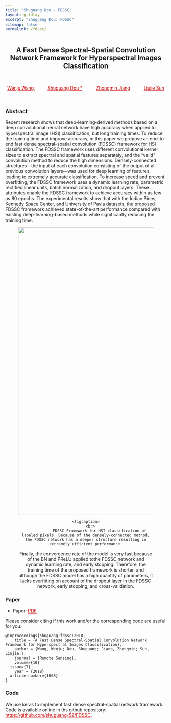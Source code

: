 ```yaml
---
title: "Shuguang Dou - FDSSC"
layout: gridlay
excerpt: "Shuguang Dou: FDSSC"
sitemap: false
permalink: /fdssc/
---
```


[comment]: Title
<h2 align="center"> A Fast Dense Spectral–Spatial Convolution Network Framework for Hyperspectral Images Classification </h2>
<p>&nbsp;</p>

[comment]: Authors
<p style="text-align: center;">
<a href="http://varunjampani.github.io" style="color: #CC0000">Wenju Wang </a>
&nbsp;&nbsp;&nbsp;&nbsp;&nbsp;&nbsp;&nbsp;&nbsp;&nbsp;
<a href="http://research.nvidia.com/person/deqing-sun" style="color: #CC0000"> Shuguang Dou *</a>
&nbsp;&nbsp;&nbsp;&nbsp;&nbsp;&nbsp;&nbsp;&nbsp;&nbsp;
<a href="http://mingyuliu.net/" style="color: #CC0000">Zhongmin Jiang</a>
&nbsp;&nbsp;&nbsp;&nbsp;&nbsp;&nbsp;&nbsp;&nbsp;&nbsp;
<a href="http://faculty.ucmerced.edu/mhyang/" style="color: #CC0000">Liujie Sun </a>
</p>
<p>&nbsp;</p>

[comment]: Abstract
<h3> Abstract </h3>Recent research shows that deep-learning-derived methods based on a deep convolutional
neural network have high accuracy when applied to hyperspectral image (HSI) classification, but long
training times. To reduce the training time and improve accuracy, in this paper we propose
an end-to-end fast dense spectral–spatial convolution (FDSSC) framework for HSI classification.
The FDSSC framework uses different convolutional kernel sizes to extract spectral and spatial features
separately, and the “valid” convolution method to reduce the high dimensions. Densely-connected
structures—the input of each convolution consisting of the output of all previous convolution
layers—was used for deep learning of features, leading to extremely accurate classification.
To increase speed and prevent overfitting, the FDSSC framework uses a dynamic learning rate,
parametric rectified linear units, batch normalization, and dropout layers. These attributes enable the
FDSSC framework to achieve accuracy within as few as 80 epochs. The experimental results show
that with the Indian Pines, Kennedy Space Center, and University of Pavia datasets, the proposed
FDSSC framework achieved state-of-the-art performance compared with existing deep-learning-based
methods while significantly reducing the training time.


<center>
<figure>
		<div id="projectid">
    <img src="{{ site.url }}{{ site.baseurl }}/images/projectpic/18_fdssc_framework.tiff" width="900px" />
		</div>

    <figcaption>
		<br>
				FDSSC Framework for HSI classification of labeled pixels. Because of the densely-connected method, the FDSSC network has a deeper structure resulting in extremely efficient performance.
Finally, the convergence rate of the model is very fast because of the BN and PReLU applied tothe FDSSC network and dynamic learning rate, and early stopping. Therefore, the training time
of the proposed framework is shorter, and although the FDSSC model has a high quantity of parameters, it lacks overfitting on account of the dropout layer in the FDSSC network, early stopping,
and cross-validation.
    </figcaption>
</figure>
</center>

[comment]: Paper
<h3> Paper </h3>

- Paper: <a href="{{ site.url }}{{ site.baseurl }}/papers/18remotesensing_fdssc.pdf" style="color: #CC0000"> PDF </a>

Please consider citing if this work and/or the corresponding code are useful for you:

```
@inproceedings{shuguang:fdssc:2018,
	title = {A Fast Dense Spectral-Spatial Convolution Network Framework for Hyperspectral Images Classification},
	author = {Wang, Wenju; Dou, Shuguang; Jiang, Zhongmin; Sun, Liujie.},
	journal = {Remote Sensing},
	volume={10}
  issue={7}
	year = {2018}
  article number={1068}
}
```

[comment]: Code
<h3> Code </h3>
We use keras to implement fast dense spectral-spatial network framework. Code is available online in ths github repository:
<a href="https://github.com/shuguang-52/FDSSC" style="color: #CC0000">https://github.com/shuguang-52/FDSSC</a>.
